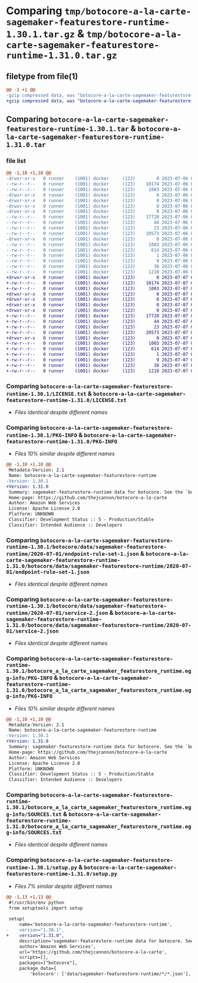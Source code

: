 # Comparing `tmp/botocore-a-la-carte-sagemaker-featurestore-runtime-1.30.1.tar.gz` & `tmp/botocore-a-la-carte-sagemaker-featurestore-runtime-1.31.0.tar.gz`

## filetype from file(1)

```diff
@@ -1 +1 @@
-gzip compressed data, was "botocore-a-la-carte-sagemaker-featurestore-runtime-1.30.1.tar", last modified: Thu Jul  6 01:45:30 2023, max compression
+gzip compressed data, was "botocore-a-la-carte-sagemaker-featurestore-runtime-1.31.0.tar", last modified: Fri Jul  7 01:44:23 2023, max compression
```

## Comparing `botocore-a-la-carte-sagemaker-featurestore-runtime-1.30.1.tar` & `botocore-a-la-carte-sagemaker-featurestore-runtime-1.31.0.tar`

### file list

```diff
@@ -1,18 +1,18 @@
-drwxr-xr-x   0 runner    (1001) docker     (123)        0 2023-07-06 01:45:30.379196 botocore-a-la-carte-sagemaker-featurestore-runtime-1.30.1/
--rw-r--r--   0 runner    (1001) docker     (123)    10174 2023-07-06 01:45:30.000000 botocore-a-la-carte-sagemaker-featurestore-runtime-1.30.1/LICENSE.txt
--rw-r--r--   0 runner    (1001) docker     (123)     1003 2023-07-06 01:45:30.379196 botocore-a-la-carte-sagemaker-featurestore-runtime-1.30.1/PKG-INFO
-drwxr-xr-x   0 runner    (1001) docker     (123)        0 2023-07-06 01:45:30.379196 botocore-a-la-carte-sagemaker-featurestore-runtime-1.30.1/botocore/
-drwxr-xr-x   0 runner    (1001) docker     (123)        0 2023-07-06 01:45:30.379196 botocore-a-la-carte-sagemaker-featurestore-runtime-1.30.1/botocore/data/
-drwxr-xr-x   0 runner    (1001) docker     (123)        0 2023-07-06 01:45:30.379196 botocore-a-la-carte-sagemaker-featurestore-runtime-1.30.1/botocore/data/sagemaker-featurestore-runtime/
-drwxr-xr-x   0 runner    (1001) docker     (123)        0 2023-07-06 01:45:30.379196 botocore-a-la-carte-sagemaker-featurestore-runtime-1.30.1/botocore/data/sagemaker-featurestore-runtime/2020-07-01/
--rw-r--r--   0 runner    (1001) docker     (123)    17720 2023-07-06 01:44:40.000000 botocore-a-la-carte-sagemaker-featurestore-runtime-1.30.1/botocore/data/sagemaker-featurestore-runtime/2020-07-01/endpoint-rule-set-1.json
--rw-r--r--   0 runner    (1001) docker     (123)       44 2023-07-06 01:44:40.000000 botocore-a-la-carte-sagemaker-featurestore-runtime-1.30.1/botocore/data/sagemaker-featurestore-runtime/2020-07-01/examples-1.json
--rw-r--r--   0 runner    (1001) docker     (123)       23 2023-07-06 01:44:40.000000 botocore-a-la-carte-sagemaker-featurestore-runtime-1.30.1/botocore/data/sagemaker-featurestore-runtime/2020-07-01/paginators-1.json
--rw-r--r--   0 runner    (1001) docker     (123)    20573 2023-07-06 01:44:40.000000 botocore-a-la-carte-sagemaker-featurestore-runtime-1.30.1/botocore/data/sagemaker-featurestore-runtime/2020-07-01/service-2.json
-drwxr-xr-x   0 runner    (1001) docker     (123)        0 2023-07-06 01:45:30.379196 botocore-a-la-carte-sagemaker-featurestore-runtime-1.30.1/botocore_a_la_carte_sagemaker_featurestore_runtime.egg-info/
--rw-r--r--   0 runner    (1001) docker     (123)     1003 2023-07-06 01:45:30.000000 botocore-a-la-carte-sagemaker-featurestore-runtime-1.30.1/botocore_a_la_carte_sagemaker_featurestore_runtime.egg-info/PKG-INFO
--rw-r--r--   0 runner    (1001) docker     (123)      614 2023-07-06 01:45:30.000000 botocore-a-la-carte-sagemaker-featurestore-runtime-1.30.1/botocore_a_la_carte_sagemaker_featurestore_runtime.egg-info/SOURCES.txt
--rw-r--r--   0 runner    (1001) docker     (123)        1 2023-07-06 01:45:30.000000 botocore-a-la-carte-sagemaker-featurestore-runtime-1.30.1/botocore_a_la_carte_sagemaker_featurestore_runtime.egg-info/dependency_links.txt
--rw-r--r--   0 runner    (1001) docker     (123)        9 2023-07-06 01:45:30.000000 botocore-a-la-carte-sagemaker-featurestore-runtime-1.30.1/botocore_a_la_carte_sagemaker_featurestore_runtime.egg-info/top_level.txt
--rw-r--r--   0 runner    (1001) docker     (123)       38 2023-07-06 01:45:30.379196 botocore-a-la-carte-sagemaker-featurestore-runtime-1.30.1/setup.cfg
--rw-r--r--   0 runner    (1001) docker     (123)     1210 2023-07-06 01:45:30.000000 botocore-a-la-carte-sagemaker-featurestore-runtime-1.30.1/setup.py
+drwxr-xr-x   0 runner    (1001) docker     (123)        0 2023-07-07 01:44:23.399720 botocore-a-la-carte-sagemaker-featurestore-runtime-1.31.0/
+-rw-r--r--   0 runner    (1001) docker     (123)    10174 2023-07-07 01:44:23.000000 botocore-a-la-carte-sagemaker-featurestore-runtime-1.31.0/LICENSE.txt
+-rw-r--r--   0 runner    (1001) docker     (123)     1003 2023-07-07 01:44:23.399720 botocore-a-la-carte-sagemaker-featurestore-runtime-1.31.0/PKG-INFO
+drwxr-xr-x   0 runner    (1001) docker     (123)        0 2023-07-07 01:44:23.399720 botocore-a-la-carte-sagemaker-featurestore-runtime-1.31.0/botocore/
+drwxr-xr-x   0 runner    (1001) docker     (123)        0 2023-07-07 01:44:23.399720 botocore-a-la-carte-sagemaker-featurestore-runtime-1.31.0/botocore/data/
+drwxr-xr-x   0 runner    (1001) docker     (123)        0 2023-07-07 01:44:23.399720 botocore-a-la-carte-sagemaker-featurestore-runtime-1.31.0/botocore/data/sagemaker-featurestore-runtime/
+drwxr-xr-x   0 runner    (1001) docker     (123)        0 2023-07-07 01:44:23.399720 botocore-a-la-carte-sagemaker-featurestore-runtime-1.31.0/botocore/data/sagemaker-featurestore-runtime/2020-07-01/
+-rw-r--r--   0 runner    (1001) docker     (123)    17720 2023-07-07 01:43:28.000000 botocore-a-la-carte-sagemaker-featurestore-runtime-1.31.0/botocore/data/sagemaker-featurestore-runtime/2020-07-01/endpoint-rule-set-1.json
+-rw-r--r--   0 runner    (1001) docker     (123)       44 2023-07-07 01:43:28.000000 botocore-a-la-carte-sagemaker-featurestore-runtime-1.31.0/botocore/data/sagemaker-featurestore-runtime/2020-07-01/examples-1.json
+-rw-r--r--   0 runner    (1001) docker     (123)       23 2023-07-07 01:43:28.000000 botocore-a-la-carte-sagemaker-featurestore-runtime-1.31.0/botocore/data/sagemaker-featurestore-runtime/2020-07-01/paginators-1.json
+-rw-r--r--   0 runner    (1001) docker     (123)    20573 2023-07-07 01:43:28.000000 botocore-a-la-carte-sagemaker-featurestore-runtime-1.31.0/botocore/data/sagemaker-featurestore-runtime/2020-07-01/service-2.json
+drwxr-xr-x   0 runner    (1001) docker     (123)        0 2023-07-07 01:44:23.399720 botocore-a-la-carte-sagemaker-featurestore-runtime-1.31.0/botocore_a_la_carte_sagemaker_featurestore_runtime.egg-info/
+-rw-r--r--   0 runner    (1001) docker     (123)     1003 2023-07-07 01:44:23.000000 botocore-a-la-carte-sagemaker-featurestore-runtime-1.31.0/botocore_a_la_carte_sagemaker_featurestore_runtime.egg-info/PKG-INFO
+-rw-r--r--   0 runner    (1001) docker     (123)      614 2023-07-07 01:44:23.000000 botocore-a-la-carte-sagemaker-featurestore-runtime-1.31.0/botocore_a_la_carte_sagemaker_featurestore_runtime.egg-info/SOURCES.txt
+-rw-r--r--   0 runner    (1001) docker     (123)        1 2023-07-07 01:44:23.000000 botocore-a-la-carte-sagemaker-featurestore-runtime-1.31.0/botocore_a_la_carte_sagemaker_featurestore_runtime.egg-info/dependency_links.txt
+-rw-r--r--   0 runner    (1001) docker     (123)        9 2023-07-07 01:44:23.000000 botocore-a-la-carte-sagemaker-featurestore-runtime-1.31.0/botocore_a_la_carte_sagemaker_featurestore_runtime.egg-info/top_level.txt
+-rw-r--r--   0 runner    (1001) docker     (123)       38 2023-07-07 01:44:23.399720 botocore-a-la-carte-sagemaker-featurestore-runtime-1.31.0/setup.cfg
+-rw-r--r--   0 runner    (1001) docker     (123)     1210 2023-07-07 01:44:23.000000 botocore-a-la-carte-sagemaker-featurestore-runtime-1.31.0/setup.py
```

### Comparing `botocore-a-la-carte-sagemaker-featurestore-runtime-1.30.1/LICENSE.txt` & `botocore-a-la-carte-sagemaker-featurestore-runtime-1.31.0/LICENSE.txt`

 * *Files identical despite different names*

### Comparing `botocore-a-la-carte-sagemaker-featurestore-runtime-1.30.1/PKG-INFO` & `botocore-a-la-carte-sagemaker-featurestore-runtime-1.31.0/PKG-INFO`

 * *Files 10% similar despite different names*

```diff
@@ -1,10 +1,10 @@
 Metadata-Version: 2.1
 Name: botocore-a-la-carte-sagemaker-featurestore-runtime
-Version: 1.30.1
+Version: 1.31.0
 Summary: sagemaker-featurestore-runtime data for botocore. See the `botocore-a-la-carte` package for more info.
 Home-page: https://github.com/thejcannon/botocore-a-la-carte
 Author: Amazon Web Services
 License: Apache License 2.0
 Platform: UNKNOWN
 Classifier: Development Status :: 5 - Production/Stable
 Classifier: Intended Audience :: Developers
```

### Comparing `botocore-a-la-carte-sagemaker-featurestore-runtime-1.30.1/botocore/data/sagemaker-featurestore-runtime/2020-07-01/endpoint-rule-set-1.json` & `botocore-a-la-carte-sagemaker-featurestore-runtime-1.31.0/botocore/data/sagemaker-featurestore-runtime/2020-07-01/endpoint-rule-set-1.json`

 * *Files identical despite different names*

### Comparing `botocore-a-la-carte-sagemaker-featurestore-runtime-1.30.1/botocore/data/sagemaker-featurestore-runtime/2020-07-01/service-2.json` & `botocore-a-la-carte-sagemaker-featurestore-runtime-1.31.0/botocore/data/sagemaker-featurestore-runtime/2020-07-01/service-2.json`

 * *Files identical despite different names*

### Comparing `botocore-a-la-carte-sagemaker-featurestore-runtime-1.30.1/botocore_a_la_carte_sagemaker_featurestore_runtime.egg-info/PKG-INFO` & `botocore-a-la-carte-sagemaker-featurestore-runtime-1.31.0/botocore_a_la_carte_sagemaker_featurestore_runtime.egg-info/PKG-INFO`

 * *Files 10% similar despite different names*

```diff
@@ -1,10 +1,10 @@
 Metadata-Version: 2.1
 Name: botocore-a-la-carte-sagemaker-featurestore-runtime
-Version: 1.30.1
+Version: 1.31.0
 Summary: sagemaker-featurestore-runtime data for botocore. See the `botocore-a-la-carte` package for more info.
 Home-page: https://github.com/thejcannon/botocore-a-la-carte
 Author: Amazon Web Services
 License: Apache License 2.0
 Platform: UNKNOWN
 Classifier: Development Status :: 5 - Production/Stable
 Classifier: Intended Audience :: Developers
```

### Comparing `botocore-a-la-carte-sagemaker-featurestore-runtime-1.30.1/botocore_a_la_carte_sagemaker_featurestore_runtime.egg-info/SOURCES.txt` & `botocore-a-la-carte-sagemaker-featurestore-runtime-1.31.0/botocore_a_la_carte_sagemaker_featurestore_runtime.egg-info/SOURCES.txt`

 * *Files identical despite different names*

### Comparing `botocore-a-la-carte-sagemaker-featurestore-runtime-1.30.1/setup.py` & `botocore-a-la-carte-sagemaker-featurestore-runtime-1.31.0/setup.py`

 * *Files 7% similar despite different names*

```diff
@@ -1,13 +1,13 @@
 #!/usr/bin/env python
 from setuptools import setup
 
 setup(
     name='botocore-a-la-carte-sagemaker-featurestore-runtime',
-    version="1.30.1",
+    version="1.31.0",
     description='sagemaker-featurestore-runtime data for botocore. See the `botocore-a-la-carte` package for more info.',
     author='Amazon Web Services',
     url='https://github.com/thejcannon/botocore-a-la-carte',
     scripts=[],
     packages=["botocore"],
     package_data={
         'botocore': ['data/sagemaker-featurestore-runtime/*/*.json'],
```

